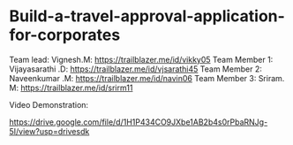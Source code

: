 # Build-a-travel-approval-application-for-corporates

Team lead: Vignesh.M: https://trailblazer.me/id/vikky05
Team Member 1: Vijayasarathi .D: https://trailblazer.me/id/vjsarathi45
Team Member 2: Naveenkumar .M: https://trailblazer.me/id/navin06
Team Member 3: Sriram. M: https://trailblazer.me/id/srirm11

Video Demonstration:

https://drive.google.com/file/d/1H1P434CO9JXbe1AB2b4s0rPbaRNJg-5I/view?usp=drivesdk
